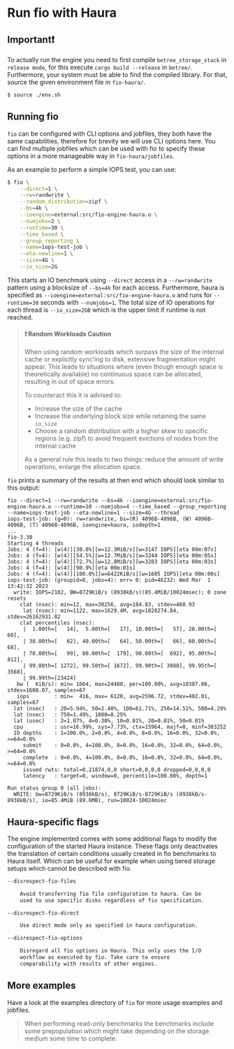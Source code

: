 # Run fio with Haura

## Important❗ 

To actually run the engine you need to first compile `betree_storage_stack` in
`release mode`, for this execute `cargo build --release` in `betree/`.
Furthermore, your system must be able to find the compiled library. For that,
source the given environment file in `fio-haura/`.

```sh
$ source ./env.sh
```

## Running fio

`fio` can be configured with CLI options and jobfiles, they both have the same
capabilities, therefore for brevity we will use CLI options here. You can find
multiple jobfiles which can be used with fio to specify these options in a more
manageable way in `fio-haura/jobfiles`.

As an example to perform a simple IOPS test, you can use:
```sh
$ fio \
    --direct=1 \
    --rw=randwrite \
    --random_distribution=zipf \
    --bs=4k \
    --ioengine=external:src/fio-engine-haura.o \
    --numjobs=2 \
    --runtime=30 \
    --time_based \
    --group_reporting \
    --name=iops-test-job \
    --eta-newline=1 \
    --size=4G \
    --io_size=2G
```

This starts an IO benchmark using `--direct` access in a `--rw=randwrite`
pattern using a blocksize of `--bs=4k` for each access. Furthermore, haura is
specified as `--ioengine=external:src/fio-engine-haura.o` and runs for
`--runtime=30` seconds with `--numjobs=1`. The total size of IO operations for
each thread is `--io_size=2GB` which is the upper limit if runtime is not
reached.

> #### ❗ Random Workloads Caution
>
> When using random workloads which surpass the size of the internal cache or
> explicitly sync'ing to disk, extensive fragmentation might appear. This leads
> to situations where (even though enough space is theoretically available) no
> continuous space can be allocated, resulting in out of space errors.
> 
> To counteract this it is advised to:
> - Increase the size of the cache
> - Increase the underlying block size while retaining the same `io_size`
> - Choose a random distribution with a higher skew to specific regions (e.g.
>   zipf) to avoid frequent evictions of nodes from the internal cache
> 
> As a general rule this leads to two things: reduce the amount of write
> operations, enlarge the allocation space.

`fio` prints a summary of the results at then end which should look similar to this output:

```
fio --direct=1 --rw=randwrite --bs=4k --ioengine=external:src/fio-engine-haura.o --runtime=10 --numjobs=4 --time_based --group_reporting --name=iops-test-job --eta-newline=1 --size=4G --thread
iops-test-job: (g=0): rw=randwrite, bs=(R) 4096B-4096B, (W) 4096B-4096B, (T) 4096B-4096B, ioengine=haura, iodepth=1
...
fio-3.30
Starting 4 threads
Jobs: 4 (f=4): [w(4)][30.0%][w=12.3MiB/s][w=3147 IOPS][eta 00m:07s]
Jobs: 4 (f=4): [w(4)][54.5%][w=12.7MiB/s][w=3244 IOPS][eta 00m:05s]
Jobs: 4 (f=4): [w(4)][72.7%][w=12.8MiB/s][w=3283 IOPS][eta 00m:03s] 
Jobs: 4 (f=4): [w(4)][90.9%][eta 00m:01s]                          
Jobs: 4 (f=4): [w(4)][100.0%][w=6422KiB/s][w=1605 IOPS][eta 00m:00s]
iops-test-job: (groupid=0, jobs=4): err= 0: pid=46232: Wed Mar  1 13:42:32 2023
  write: IOPS=2182, BW=8729KiB/s (8938kB/s)(85.4MiB/10024msec); 0 zone resets
    clat (nsec): min=12, max=30256, avg=184.83, stdev=460.93
     lat (nsec): min=1122, max=1629.4M, avg=1828274.84, stdev=26162931.82
    clat percentiles (nsec):
     |  1.00th=[   14],  5.00th=[   17], 10.00th=[   57], 20.00th=[   60],
     | 30.00th=[   62], 40.00th=[   64], 50.00th=[   66], 60.00th=[   68],
     | 70.00th=[   99], 80.00th=[  179], 90.00th=[  692], 95.00th=[  812],
     | 99.00th=[ 1272], 99.50th=[ 1672], 99.90th=[ 3088], 99.95th=[ 3568],
     | 99.99th=[23424]
   bw (  KiB/s): min= 1664, max=24480, per=100.00%, avg=10387.06, stdev=1608.07, samples=67
   iops        : min=  416, max= 6120, avg=2596.72, stdev=402.01, samples=67
  lat (nsec)   : 20=5.94%, 50=2.40%, 100=61.71%, 250=14.51%, 500=4.29%
  lat (nsec)   : 750=1.49%, 1000=8.25%
  lat (usec)   : 2=1.07%, 4=0.30%, 10=0.01%, 20=0.01%, 50=0.01%
  cpu          : usr=16.99%, sys=7.73%, ctx=15964, majf=0, minf=383252
  IO depths    : 1=100.0%, 2=0.0%, 4=0.0%, 8=0.0%, 16=0.0%, 32=0.0%, >=64=0.0%
     submit    : 0=0.0%, 4=100.0%, 8=0.0%, 16=0.0%, 32=0.0%, 64=0.0%, >=64=0.0%
     complete  : 0=0.0%, 4=100.0%, 8=0.0%, 16=0.0%, 32=0.0%, 64=0.0%, >=64=0.0%
     issued rwts: total=0,21874,0,0 short=0,0,0,0 dropped=0,0,0,0
     latency   : target=0, window=0, percentile=100.00%, depth=1

Run status group 0 (all jobs):
  WRITE: bw=8729KiB/s (8938kB/s), 8729KiB/s-8729KiB/s (8938kB/s-8938kB/s), io=85.4MiB (89.6MB), run=10024-10024msec
```

## Haura-specific flags

The engine implemented comes with some additional flags to modify the
configuration of the started Haura instance. These flags only deactivates the
translation of certain conditions usually created in fio benchmarks to Haura
itself. Which can be useful for example when using tiered storage setups which
cannot be described with fio.

```txt
--disrespect-fio-files

    Avoid transferring fio file configuration to haura. Can be 
    used to use specific disks regardless of fio specification.

--disrespect-fio-direct

    Use direct mode only as specified in haura configuration.

--disrespect-fio-options

    Disregard all fio options in Haura. This only uses the I/O 
    workflow as executed by fio. Take care to ensure 
    comparability with results of other engines.
```

## More examples

Have a look at the examples directory of `fio` for more usage examples and jobfiles.

> When performing read-only benchmarks the benchmarks include some prepopulation
> which might take depending on the storage medium some time to complete.
